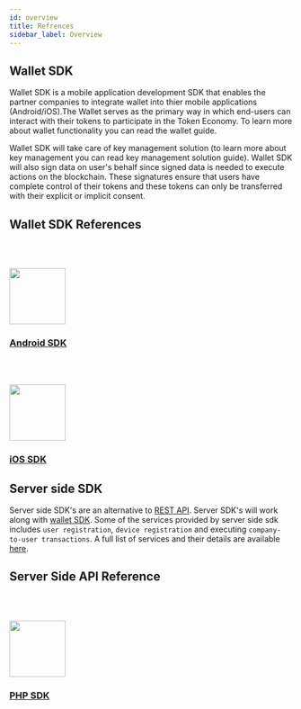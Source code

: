 ```yaml
---
id: overview
title: Refrences
sidebar_label: Overview
---
```



## Wallet SDK

Wallet SDK is a mobile application development SDK that enables the partner companies to integrate wallet into thier mobile applications (Android/iOS).The Wallet serves as the primary way in which end-users can interact with their tokens to participate in the Token Economy. To learn more about wallet functionality you can read the wallet guide.


Wallet SDK will take care of key management solution (to learn more about key management you can read key management solution guide). Wallet SDK will also sign data on user's behalf since signed data is needed to execute actions on the blockchain. These signatures ensure that users have complete control of their tokens and these tokens can only be transferred with their explicit or implicit consent.


## Wallet SDK References

<div class="content-blocks">
    <div class="content-block">
        <div class="section-promo">
        <a target="_blank" href="/kyc/docs/sdk/python_sdk/latest/quickstart_guide/">
            <img style="height: 100px;margin-top: 48px;"  class="center-block" src="/platform/docs/sdk/assets/android.png" >
            <h3 class="accent-color text-center">Android SDK</h3>
        </a>
        </div>
    </div>
    <div class="content-block">
        <div class="section-promo">
        <a target="_blank" href="/kyc/docs/sdk/ruby_sdk/latest/quickstart_guide/">
            <img style="height: 100px;margin-top: 48px;"  class="center-block" src="/platform/docs/sdk/assets/xcode-ios.png" >
            <h3 class="accent-color text-center">iOS SDK</h3>
        </a>
        </div>
    </div>
</div>


## Server side SDK

Server side SDK's are an alternative to [REST API](/platform/docs/api/). Server SDK's will work along with [wallet SDK](/platform/docs/sdk/wallet_sdk/overview/). Some of the services provided by server side sdk includes `user registration`, `device registration` and executing `company-to-user transactions`. A full list of services and their details are available [here](/platform/docs/api/).


## Server Side API Reference

<div class="content-blocks">

<div class="content-block">
    <div class="section-promo">
       <a target="_blank" href="/platform/docs/sdk/server_sdk/php/latest/quickstart_guide/">
        <img style="height: 100px;margin-top: 48px;"  class="center-block" src="/platform/docs/sdk/assets/php.png">
        <h3 class="accent-color text-center">PHP SDK</h3>
      </a>
    </div>
  </div>
  
  <!-- <div class="content-block">
    <div class="section-promo">
       <a target="_blank" href="/kyc/docs/sdk/ruby_sdk/latest/quickstart_guide/">
        <img style="height: 100px;margin-top: 48px;"  class="center-block" src="/kyc/docs/sdk/assets/icons/ruby.png" >
        <h3 class="accent-color text-center">Ruby SDK</h3>
      </a>
    </div>
  </div>

  <div class="content-block">
    <div class="section-promo">
       <a target="_blank" href="/kyc/docs/sdk/nodejs_sdk/latest/quickstart_guide/">
        <img style="height: 100px;margin-top: 48px;"  class="center-block" src="/kyc/docs/sdk/assets/icons/nodejs.png" >
        <h3 class="accent-color text-center">Node.js SDK</h3>
      </a>
    </div>
  </div>

  <div class="content-block">
    <div class="section-promo">
       <a target="_blank" href="/kyc/docs/sdk/java_sdk/latest/quickstart_guide/">
        <img style="height: 100px;margin-top: 48px;"  class="center-block" src="/kyc/docs/sdk/assets/icons/java.png" >
        <h3 class="accent-color text-center">Java SDK</h3>
      </a>
    </div>
  </div> -->
  
</div>

